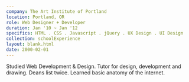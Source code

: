 ```yaml
---
company: The Art Institute of Portland
location: Portland, OR
role: Web Designer + Developer
duration: Jan '10 ~ Jan '12
specifics: HTML . CSS . Javascript . jQuery . UX Design . UI Design
collection: schoolExperience
layout: blank.html
date: 2000-02-01
---
```

Studied Web Development & Design. Tutor for design, development and drawing. Deans list twice. Learned basic anatomy of the internet.
